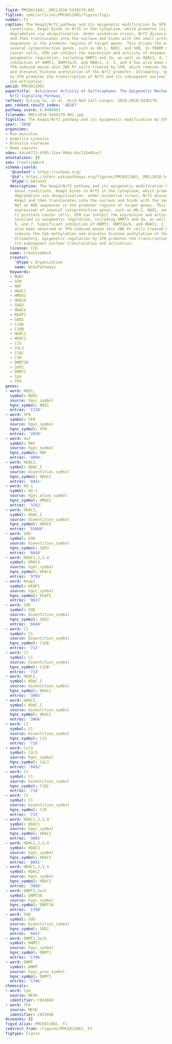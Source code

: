 ```yaml
---
figid: PMC6011061__OMCL2018-5438179.001
figlink: /pmc/articles/PMC6011061/figure/fig1/
number: F1
caption: The Keap1/Nrf2 pathway and its epigenetic modification by SFN. Under basal
  conditions, Keap1 binds to Nrf2 in the cytoplasm, which promotes its proteasomal
  degradation via ubiquitination. Under oxidative stress, Nrf2 dissociates from Keap1
  and then translocates into the nucleus and binds with the small protein Maf at ARE
  sequences in the promoter regions of target genes. This drives the expression of
  several cytoprotective genes, such as HO-1, NQO1, and SOD. In TRAMP C1 prostate
  cancer cells, SFN can inhibit the expression and activity of enzymes involved in
  epigenetic regulation, including DNMT1 and 3a, as well as HDAC1, 4, 5, and 7. Significant
  inhibition of DNMT1, DNMT3a/b, and HDAC1, 2, 3, and 4 has also been observed in
  TPA-induced mouse skin JB6 P+ cells treated by SFN, which reduces the CpG methylation
  and elevates histone acetylation of the Nrf2 promoter. Ultimately, epigenetic regulation
  by SFN promotes the transcription of Nrf2 and its subsequent nuclear translocation
  and activation.
pmcid: PMC6011061
papertitle: 'Anticancer Activity of Sulforaphane: The Epigenetic Mechanisms and the
  Nrf2 Signaling Pathway.'
reftext: Xuling Su, et al. Oxid Med Cell Longev. 2018;2018:5438179.
pmc_ranked_result_index: '48267'
pathway_score: 0.9406903
filename: OMCL2018-5438179.001.jpg
figtitle: The Keap1/Nrf2 pathway and its epigenetic modification by SFN
year: '2018'
organisms:
- Mus musculus
- Angelica sinensis
- Brassica oleracea
- Homo sapiens
ndex: 64ca4713-df05-11ea-99da-0ac135e8bacf
annotations: []
seo: CreativeWork
schema-jsonld:
  '@context': https://schema.org/
  '@id': https://pfocr.wikipathways.org/figures/PMC6011061__OMCL2018-5438179.001.html
  '@type': Dataset
  description: The Keap1/Nrf2 pathway and its epigenetic modification by SFN. Under
    basal conditions, Keap1 binds to Nrf2 in the cytoplasm, which promotes its proteasomal
    degradation via ubiquitination. Under oxidative stress, Nrf2 dissociates from
    Keap1 and then translocates into the nucleus and binds with the small protein
    Maf at ARE sequences in the promoter regions of target genes. This drives the
    expression of several cytoprotective genes, such as HO-1, NQO1, and SOD. In TRAMP
    C1 prostate cancer cells, SFN can inhibit the expression and activity of enzymes
    involved in epigenetic regulation, including DNMT1 and 3a, as well as HDAC1, 4,
    5, and 7. Significant inhibition of DNMT1, DNMT3a/b, and HDAC1, 2, 3, and 4 has
    also been observed in TPA-induced mouse skin JB6 P+ cells treated by SFN, which
    reduces the CpG methylation and elevates histone acetylation of the Nrf2 promoter.
    Ultimately, epigenetic regulation by SFN promotes the transcription of Nrf2 and
    its subsequent nuclear translocation and activation.
  license: CC0
  name: CreativeWork
  creator:
    '@type': Organization
    name: WikiPathways
  keywords:
  - NQO1
  - SFN
  - MAF
  - HDAC3
  - HMOX1
  - HDAC8
  - SOD3
  - HDAC4
  - KEAP1
  - SOD2
  - C1QA
  - C1QB
  - HDAC1
  - HDAC2
  - C1S
  - CUL3
  - C1QC
  - C1R
  - DNMT3A
  - SOD1
  - DNMT1
  - CpG
  - TPA
genes:
- word: NQO1,
  symbol: NQO1
  source: hgnc_symbol
  hgnc_symbol: NQO1
  entrez: '1728'
- word: SFN
  symbol: SFN
  source: hgnc_symbol
  hgnc_symbol: SFN
  entrez: '2810'
- word: maf
  symbol: MAF
  source: hgnc_symbol
  hgnc_symbol: MAF
  entrez: '4094'
- word: HDACI,
  symbol: HDAC_I
  source: bioentities_symbol
  hgnc_symbol: HDAC3
  entrez: '8841'
- word: HỌ-1
  symbol: HO-1
  source: hgnc_alias_symbol
  hgnc_symbol: HMOX1
  entrez: '3162'
- word: HDACI,
  symbol: HDAC_I
  source: bioentities_symbol
  hgnc_symbol: HDAC8
  entrez: '55869'
- word: SOD
  symbol: SOD
  source: bioentities_symbol
  hgnc_symbol: SOD3
  entrez: '6649'
- word: HDAC1,2,3,4
  symbol: HDAC4
  source: hgnc_symbol
  hgnc_symbol: HDAC4
  entrez: '9759'
- word: Keap1
  symbol: KEAP1
  source: hgnc_symbol
  hgnc_symbol: KEAP1
  entrez: '9817'
- word: SOD
  symbol: SOD
  source: bioentities_symbol
  hgnc_symbol: SOD2
  entrez: '6648'
- word: C1
  symbol: C1
  source: bioentities_symbol
  hgnc_symbol: C1QA
  entrez: '712'
- word: C1
  symbol: C1
  source: bioentities_symbol
  hgnc_symbol: C1QB
  entrez: '713'
- word: HDACI,
  symbol: HDAC_I
  source: bioentities_symbol
  hgnc_symbol: HDAC1
  entrez: '3065'
- word: HDACI,
  symbol: HDAC_I
  source: bioentities_symbol
  hgnc_symbol: HDAC2
  entrez: '3066'
- word: C1
  symbol: C1
  source: bioentities_symbol
  hgnc_symbol: C1S
  entrez: '716'
- word: Cul3
  symbol: CUL3
  source: hgnc_symbol
  hgnc_symbol: CUL3
  entrez: '8452'
- word: C1
  symbol: C1
  source: bioentities_symbol
  hgnc_symbol: C1QC
  entrez: '714'
- word: C1
  symbol: C1
  source: bioentities_symbol
  hgnc_symbol: C1R
  entrez: '715'
- word: HDAC1,2,3,4
  symbol: HDAC1
  source: hgnc_symbol
  hgnc_symbol: HDAC1
  entrez: '3065'
- word: HDAC1,2,3,4
  symbol: HDAC3
  source: hgnc_symbol
  hgnc_symbol: HDAC3
  entrez: '8841'
- word: HDAC1,2,3,4
  symbol: HDAC2
  source: hgnc_symbol
  hgnc_symbol: HDAC2
  entrez: '3066'
- word: DNMT1,3a/b
  symbol: DNMT3A
  source: hgnc_symbol
  hgnc_symbol: DNMT3A
  entrez: '1788'
- word: SOD
  symbol: SOD
  source: bioentities_symbol
  hgnc_symbol: SOD1
  entrez: '6647'
- word: DNMT1,3a/b
  symbol: DNMT1
  source: hgnc_symbol
  hgnc_symbol: DNMT1
  entrez: '1786'
- word: DNMT
  symbol: DNMT
  source: hgnc_prev_symbol
  hgnc_symbol: DNMT1
  entrez: '1786'
chemicals:
- word: CpG
  source: MESH
  identifier: C024660
- word: TPA
  source: MESH
  identifier: C052698
diseases: []
figid_alias: PMC6011061__F1
redirect_from: /figures/PMC6011061__F1
figtype: Figure
---
```

